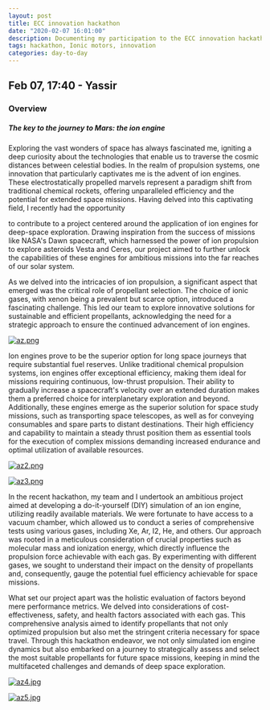 ```yaml
---
layout: post
title: ECC innovation hackathon
date: "2020-02-07 16:01:00"
description: Documenting my participation to the ECC innovation hackathon
tags: hackathon, Ionic motors, innovation
categories: day-to-day
---
```


## Feb 07, 17:40 - Yassir

### Overview
##### **The key to the journey to Mars: the ion engine**


Exploring the vast wonders of space has always fascinated me, igniting a deep curiosity about the technologies that enable us to traverse the cosmic distances between celestial bodies. In the realm of propulsion systems, one innovation that particularly captivates me is the advent of ion engines. These electrostatically propelled marvels represent a paradigm shift from traditional chemical rockets, offering unparalleled efficiency and the potential for extended space missions. Having delved into this captivating field, I recently had the opportunity

to contribute to a project centered around the application of ion engines for deep-space exploration. Drawing inspiration from the success of missions like NASA's Dawn spacecraft, which harnessed the power of ion propulsion to explore asteroids Vesta and Ceres, our project aimed to further unlock the capabilities of these engines for ambitious missions into the far reaches of our solar system.

As we delved into the intricacies of ion propulsion, a significant aspect that emerged was the critical role of propellant selection. The choice of ionic gases, with xenon being a prevalent but scarce option, introduced a fascinating challenge. This led our team to explore innovative solutions for sustainable and efficient propellants, acknowledging the need for a strategic approach to ensure the continued advancement of ion engines. 

[![az.png](https://i.postimg.cc/wBkJQzqC/az.png)](https://postimg.cc/LqnnmrZD)

Ion engines prove to be the superior option for long space journeys that require substantial fuel reserves. Unlike traditional chemical propulsion systems, ion engines offer exceptional efficiency, making them ideal for missions requiring continuous, low-thrust propulsion. Their ability to gradually increase a spacecraft's velocity over an extended duration makes them a preferred choice for interplanetary exploration and beyond. Additionally, these engines emerge as the superior solution for space study missions, such as transporting space telescopes, as well as for conveying consumables and spare parts to distant destinations. Their high efficiency and capability to maintain a steady thrust position them as essential tools for the execution of complex missions demanding increased endurance and optimal utilization of available resources.

[![az2.png](https://i.postimg.cc/BZ7TzJTs/az2.png)](https://postimg.cc/yW93g4pr)

[![az3.png](https://i.postimg.cc/C1NN5Dnf/az3.png)](https://postimg.cc/Q9F5nFbX)

In the recent hackathon, my team and I undertook an ambitious project aimed at developing a do-it-yourself (DIY) simulation of an ion engine, utilizing readily available materials. We were fortunate to have access to a vacuum chamber, which allowed us to conduct a series of comprehensive tests using various gases, including Xe, Ar, I2, He, and others. Our approach was rooted in a meticulous consideration of crucial properties such as molecular mass and ionization energy, which directly influence the propulsion force achievable with each gas. By experimenting with different gases, we sought to understand their impact on the density of propellants and, consequently, gauge the potential fuel efficiency achievable for space missions.

What set our project apart was the holistic evaluation of factors beyond mere performance metrics. We delved into considerations of cost-effectiveness, safety, and health factors associated with each gas. This comprehensive analysis aimed to identify propellants that not only optimized propulsion but also met the stringent criteria necessary for space travel. Through this hackathon endeavor, we not only simulated ion engine dynamics but also embarked on a journey to strategically assess and select the most suitable propellants for future space missions, keeping in mind the multifaceted challenges and demands of deep space exploration.

[![az4.jpg](https://i.postimg.cc/x1vb9QzX/az4.jpg)](https://postimg.cc/YvSSxJ87)

[![az5.jpg](https://i.postimg.cc/y8yXvcnp/az5.jpg)](https://postimg.cc/5XjCtHh8)
